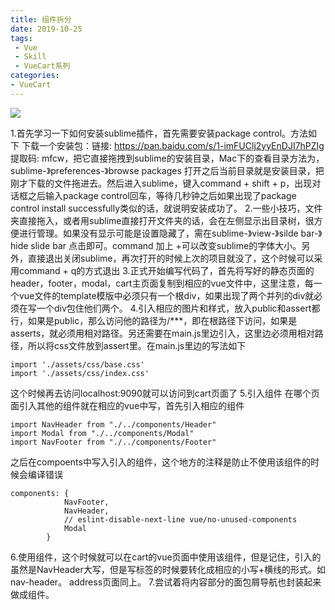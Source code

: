 ```yaml
---
title: 组件拆分
date: 2019-10-25
tags:
 - Vue
 - Skill
 - VueCart系列
categories:
- VueCart
---
```


![](https://img.hacpai.com/bing/20181123.jpg?imageView2/1/w/960/h/540/interlace/1/q/100)

1.首先学习一下如何安装sublime插件，首先需要安装package control。方法如下
下载一个安装包：链接: https://pan.baidu.com/s/1-imFUClj2yyEnDJI7hPZIg 提取码: mfcw，把它直接拖拽到sublime的安装目录，Mac下的查看目录方法为，sublime-》preferences-》browse packages 打开之后当前目录就是安装目录，把刚才下载的文件拖进去。然后进入sublime，键入command + shift + p，出现对话框之后输入package control回车，等待几秒钟之后如果出现了package control install successfully类似的话，就说明安装成功了。
2.一些小技巧，文件夹直接拖入，或者用sublime直接打开文件夹的话，会在左侧显示出目录树，很方便进行管理。如果没有显示可能是设置隐藏了，需在sublime-》view-》silde bar-》hide slide bar 点击即可。command 加上 +可以改变sublime的字体大小。另外，直接退出关闭sublime，再次打开的时候上次的项目就没了，这个时候可以采用command + q的方式退出
3.正式开始编写代码了，首先将写好的静态页面的header，footer，modal，cart主页面复制到相应的vue文件中，这里注意，每一个vue文件的template模版中必须只有一个根div，如果出现了两个并列的div就必须在写一个div包住他们两个。
4.引入相应的图片和样式，放入public和assert都行，如果是public，那么访问他的路径为/***，即在根路径下访问，如果是asserts，就必须用相对路径。另还需要在main.js里边引入，这里边必须用相对路径，所以将css文件放到assert里。在main.js里边的写法如下
```
import './assets/css/base.css'
import './assets/css/index.css'
```
这个时候再去访问localhost:9090就可以访问到cart页面了
5.引入组件
在哪个页面引入其他的组件就在相应的vue中写，首先引入相应的组件
```
import NavHeader from "./../components/Header"
import Modal from "./../components/Modal"
import NavFooter from "./../components/Footer"
```
之后在compoents中写入引入的组件，这个地方的注释是防止不使用该组件的时候会编译错误
```
components: {
            NavFooter,
            NavHeader,
            // eslint-disable-next-line vue/no-unused-components
            Modal
        }
```
6.使用组件，这个时候就可以在cart的vue页面中使用该组件，但是记住，引入的虽然是NavHeader大写，但是写标签的时候要转化成相应的小写+横线的形式。如nav-header。
address页面同上。
7.尝试着将内容部分的面包屑导航也封装起来做成组件。
